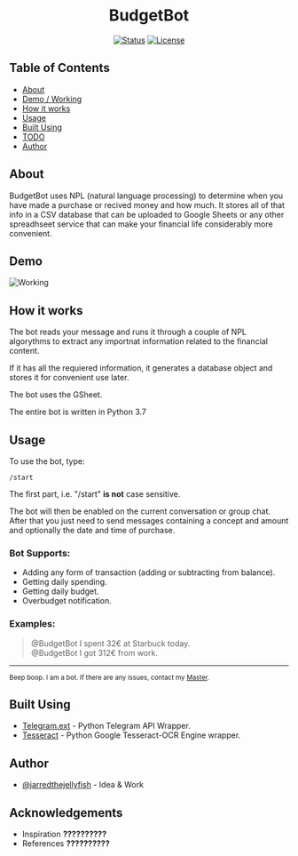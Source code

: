 <h1 align="center">BudgetBot</h1>

<div align="center">

[![Status](https://img.shields.io/badge/status-active-success.svg)]()
[![License](https://img.shields.io/badge/license-MIT-blue.svg)](/LICENSE)

</div>

## Table of Contents

- [About](#about)
- [Demo / Working](#demo)
- [How it works](#working)
- [Usage](#usage)
- [Built Using](#built_using)
- [TODO](../TODO.md)
- [Author](#authors)

## About <a name = "about"></a>

BudgetBot uses NPL (natural language processing) to determine when you have made a purchase or recived money and how much. 
It stores all of that info in a CSV database that can be uploaded to Google Sheets or any other spreadhseet service that can make your financial life considerably more convenient.

## Demo <a name = "demo"></a>

![Working](https://media.giphy.com/media/20NLMBm0BkUOwNljwv/giphy.gif)

## How it works <a name = "working"></a>

The bot reads your message and runs it through a couple of NPL algorythms to extract any importnat information related to the financial content.

If it has all the requiered information, it generates a database object and stores it for convenient use later.

The bot uses the GSheet.

The entire bot is written in Python 3.7

## Usage <a name = "usage"></a>

To use the bot, type:

```
/start
```

The first part, i.e. "/start" **is not** case sensitive.

The bot will then be enabled on the current conversation or group chat. After that you just need to send messages containing a concept and amount and optionally the date and time of purchase.

### Bot Supports:
* Adding any form of transaction (adding or subtracting from balance).
* Getting daily spending.
* Getting daily budget.
* Overbudget notification.

### Examples:
> <p> @BudgetBot I spent 32€ at Starbuck today. <br />@BudgetBot I got 312€ from work.</p>
 

---

<sup>Beep boop. I am a bot. If there are any issues, contact my [Master](gerard@learndeath.co).</sup>

## Built Using <a name = "built_using"></a>

- [Telegram.ext](https://github.com/python-telegram-bot/python-telegram-bot) - Python Telegram API Wrapper.
- [Tesseract](https://github.com/madmaze/pytesseract) - Python Google Tesseract-OCR Engine wrapper.

## Author <a name = "authors"></a>

- [@jarredthejellyfish](https://github.com/jarredthejellyfish) - Idea & Work

## Acknowledgements <a name = "acknowledgement"></a>

- Inspiration **??????????**
- References **??????????**

